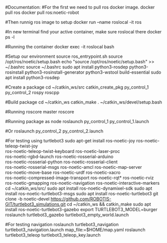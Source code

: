 #Documentation:
#For the first we need to pull ros docker image.
docker pull ros
docker pull ros:noetic-robot

#Then runnig ros image to setup
docker run –name roslocal -it ros

#In new terminal find your active container, make sure roslocal there
docker ps -l

#Running the container
docker exec -it roslocal bash

#Setup our environment
source ros_entrypoint.sh
source /opt/ros/noetic/setup.bash
echo "source /opt/ros/noetic/setup.bash" >> ~/.bashrc
source ~/.bashrc
sudo apt install python3-rosdep python3-rosinstall python3-rosinstall-generator python3-wstool build-essential
sudo apt install python3-rosdep

#Create a package
cd ~/catkin_ws/src
catkin_create_pkg py_control_1 py_control_2 rospy roscpp

#Build package
cd ~/catkin_ws
catkin_make
. ~/catkin_ws/devel/setup.bash

#Running roscore master
roscore

#Running package as node
roslaunch py_control_1 py_control_1.launch

#Or
roslaunch py_control_2 py_control_2.launch

#For testing using turtlebot3
sudo apt-get install ros-noetic-joy ros-noetic-teleop-twist-joy \
ros-noetic-teleop-twist-keyboard ros-noetic-laser-proc \
ros-noetic-rgbd-launch ros-noetic-rosserial-arduino \
ros-noetic-rosserial-python ros-noetic-rosserial-client \
ros-noetic-rosserial-msgs ros-noetic-amcl ros-noetic-map-server \
ros-noetic-move-base ros-noetic-urdf ros-noetic-xacro \
ros-noetic-compressed-image-transport ros-noetic-rqt* ros-noetic-rviz \
ros-noetic-gmapping ros-noetic-navigation ros-noetic-interactive-markers
cd ~/catkin_ws/src/
sudo apt install ros-noetic-dynamixel-sdk
sudo apt install ros-noetic-turtlebot3-msgs
sudo apt install ros-noetic-turtlebot3
git clone -b noetic-devel https://github.com/ROBOTIS-GIT/turtlebot3_simulations.git
cd ~/catkin_ws && catkin_make
sudo apt install ros-noetic-turtlebot3-gazebo
export TURTLEBOT3_MODEL=burger
roslaunch turtlebot3_gazebo turtlebot3_empty_world.launch

#For testing navigation
roslaunch turtlebot3_navigation turtlebot3_navigation.launch map_file:=$HOME/map.yaml
roslaunch turtlebot3_teleop turtlebot3_teleop_key.launch
